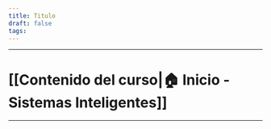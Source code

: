 ```yaml
---
title: Titulo
draft: false
tags:
---
```


----
# [[Contenido del curso|🏠 Inicio - Sistemas Inteligentes]]

----
